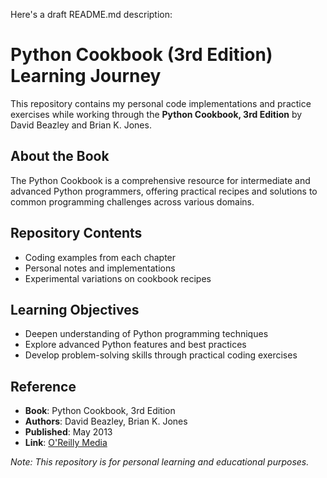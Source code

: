Here's a draft README.md description:

# Python Cookbook (3rd Edition) Learning Journey

This repository contains my personal code implementations and practice exercises while working through the **Python Cookbook, 3rd Edition** by David Beazley and Brian K. Jones.

## About the Book

The Python Cookbook is a comprehensive resource for intermediate and advanced Python programmers, offering practical recipes and solutions to common programming challenges across various domains.

## Repository Contents

- Coding examples from each chapter
- Personal notes and implementations
- Experimental variations on cookbook recipes

## Learning Objectives

- Deepen understanding of Python programming techniques
- Explore advanced Python features and best practices
- Develop problem-solving skills through practical coding exercises

## Reference

- **Book**: Python Cookbook, 3rd Edition
- **Authors**: David Beazley, Brian K. Jones
- **Published**: May 2013
- **Link**: [O'Reilly Media](https://www.oreilly.com/library/view/python-cookbook-3rd/9781449357337/)

*Note: This repository is for personal learning and educational purposes.*